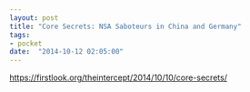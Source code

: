 ```yaml
---
layout: post
title: "Core Secrets: NSA Saboteurs in China and Germany"
tags:
- pocket
date:  "2014-10-12 02:05:00"
---
```


https://firstlook.org/theintercept/2014/10/10/core-secrets/

